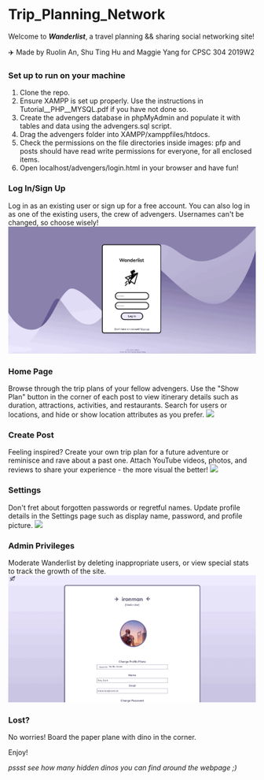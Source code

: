 # Trip_Planning_Network

Welcome to __*Wanderlist*__, a travel planning && sharing social networking site!

:airplane: Made by Ruolin An, Shu Ting Hu and Maggie Yang for CPSC 304 2019W2

### Set up to run on your machine
1. Clone the repo.
2. Ensure XAMPP is set up properly. Use the instructions in Tutorial__PHP__MYSQL.pdf if you have not done so.
3. Create the advengers database in phpMyAdmin and populate it with tables and data using the advengers.sql script.
4. Drag the advengers folder into XAMPP/xamppfiles/htdocs.
5. Check the permissions on the file directories inside images: pfp and posts should have read write permissions for everyone, for all enclosed items.
6. Open localhost/advengers/login.html in your browser and have fun!

### Log In/Sign Up
Log in as an existing user or sign up for a free account. You can also log in as one of the existing users, the crew of advengers. Usernames can't be changed, so choose wisely!
![](documentation/login.gif)

### Home Page
Browse through the trip plans of your fellow advengers. Use the "Show Plan" button in the corner of each post to view itinerary details such as duration, attractions, activities, and restaurants. Search for users or locations, and hide or show location attributes as you prefer.
![](documentation/feed.gif)

### Create Post
Feeling inspired? Create your own trip plan for a future adventure or reminisce and rave about a past one. Attach YouTube videos, photos, and reviews to share your experience - the more visual the better!
![](documentation/create.gif)

### Settings
Don't fret about forgotten passwords or regretful names. Update profile details in the Settings page such as display name, password, and profile picture.
![](documentation/settings.gif)

### Admin Privileges
Moderate Wanderlist by deleting inappropriate users, or view special stats to track the growth of the site.
![](documentation/stats.gif)

### Lost?
No worries! Board the paper plane with dino in the corner.

Enjoy!

*pssst see how many hidden dinos you can find around the webpage ;)*
